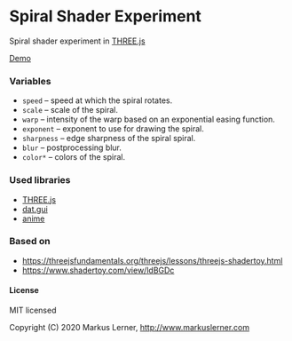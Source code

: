 # Spiral Shader Experiment

Spiral shader experiment in [THREE.js](https://github.com/mrdoob/three.js/)

[Demo](https://www.markuslerner.com/github/spiral/index.html)


### Variables


* ```speed``` – speed at which the spiral rotates.
* ```scale``` – scale of the spiral.
* ```warp``` – intensity of the warp based on an exponential easing function.
* ```exponent``` – exponent to use for drawing the spiral.
* ```sharpness``` – edge sharpness of the spiral spiral.
* ```blur``` – postprocessing blur.
* ```color*``` – colors of the spiral.


### Used libraries

* [THREE.js](https://github.com/mrdoob/three.js/)
* [dat.gui](https://github.com/dataarts/dat.gui)
* [anime](https://github.com/juliangarnier/anime/)


### Based on

* https://threejsfundamentals.org/threejs/lessons/threejs-shadertoy.html
* https://www.shadertoy.com/view/ldBGDc



#### License ####

MIT licensed

Copyright (C) 2020 Markus Lerner, http://www.markuslerner.com
